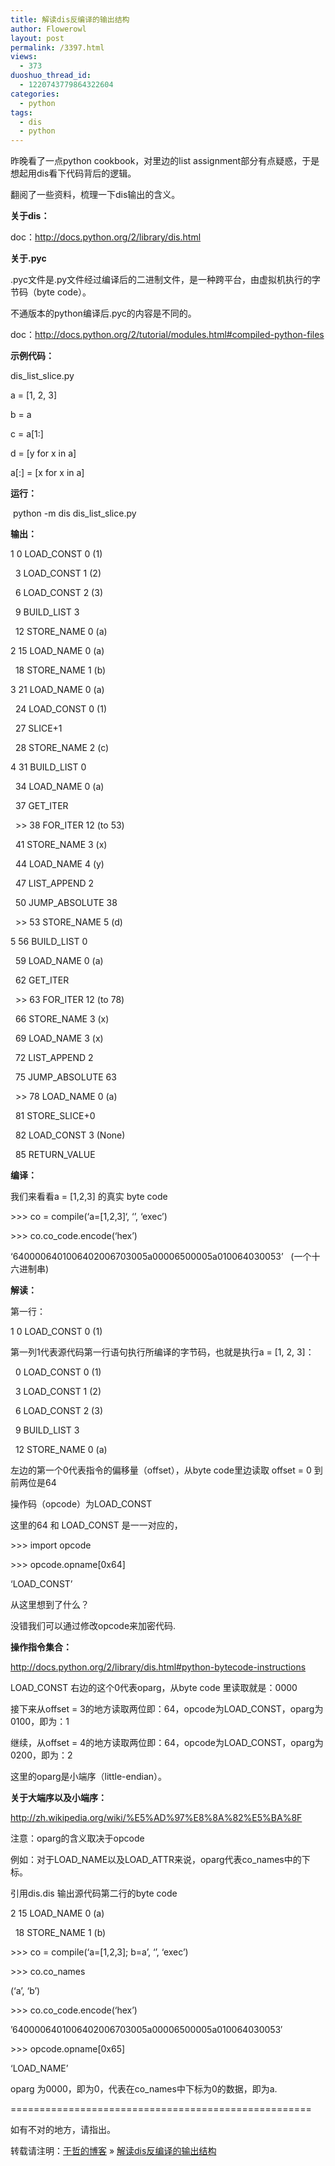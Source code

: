 ```yaml
---
title: 解读dis反编译的输出结构
author: Flowerowl
layout: post
permalink: /3397.html
views:
  - 373
duoshuo_thread_id:
  - 1220743779864322604
categories:
  - python
tags:
  - dis
  - python
---
```

<p class="p1">
  昨晚看了一点python cookbook，对里边的list assignment部分有点疑惑，于是想起用dis看下代码背后的逻辑。
</p>

<p class="p1">
  翻阅了一些资料，梳理一下dis输出的含义。
</p>

<p class="p1">
  <b>关于dis：</b>
</p>

<p class="p2">
  <span class="s1">doc：<a href="http://docs.python.org/2/library/dis.html">http://docs.python.org/2/library/dis.html</a></span>
</p>

<p class="p1">
  <b>关于.pyc</b>
</p>

<p class="p1">
  .pyc文件是.py文件经过编译后的二进制文件，是一种跨平台，由虚拟机执行的字节码（byte code）。
</p>

<p class="p1">
  不通版本的python编译后.pyc的内容是不同的。
</p>

<p class="p2">
  <span class="s1">doc：<a href="http://docs.python.org/2/tutorial/modules.html#compiled-python-files">http://docs.python.org/2/tutorial/modules.html#compiled-python-files</a></span>
</p>

<p class="p1">
  <b>示例代码：</b>
</p>

<p class="p1">
  dis_list_slice.py
</p>

<p class="p1">
  a = [1, 2, 3]
</p>

<p class="p1">
  b = a
</p>

<p class="p1">
  c = a[1:]
</p>

<p class="p1">
  d = [y for x in a]
</p>

<p class="p1">
  a[:] = [x for x in a]
</p>

<p class="p1">
  <b>运行：</b>
</p>

<p class="p1">
   python -m dis dis_list_slice.py
</p>

<p class="p1">
  <b>输出：</b>
</p>

<p class="p1">
  1 0 LOAD_CONST 0 (1)
</p>

<p class="p1">
    3 LOAD_CONST 1 (2)
</p>

<p class="p1">
    6 LOAD_CONST 2 (3)
</p>

<p class="p1">
    9 BUILD_LIST 3
</p>

<p class="p1">
    12 STORE_NAME 0 (a)
</p>

<p class="p1">
  2 15 LOAD_NAME 0 (a)
</p>

<p class="p1">
    18 STORE_NAME 1 (b)
</p>

<p class="p1">
  3 21 LOAD_NAME 0 (a)
</p>

<p class="p1">
    24 LOAD_CONST 0 (1)
</p>

<p class="p1">
    27 SLICE+1
</p>

<p class="p1">
    28 STORE_NAME 2 (c)
</p>

<p class="p1">
  4 31 BUILD_LIST 0
</p>

<p class="p1">
    34 LOAD_NAME 0 (a)
</p>

<p class="p1">
    37 GET_ITER
</p>

<p class="p1">
    >> 38 FOR_ITER 12 (to 53)
</p>

<p class="p1">
    41 STORE_NAME 3 (x)
</p>

<p class="p1">
    44 LOAD_NAME 4 (y)
</p>

<p class="p1">
    47 LIST_APPEND 2
</p>

<p class="p1">
    50 JUMP_ABSOLUTE 38
</p>

<p class="p1">
    >> 53 STORE_NAME 5 (d)
</p>

<p class="p1">
  5 56 BUILD_LIST 0
</p>

<p class="p1">
    59 LOAD_NAME 0 (a)
</p>

<p class="p1">
    62 GET_ITER
</p>

<p class="p1">
    >> 63 FOR_ITER 12 (to 78)
</p>

<p class="p1">
    66 STORE_NAME 3 (x)
</p>

<p class="p1">
    69 LOAD_NAME 3 (x)
</p>

<p class="p1">
    72 LIST_APPEND 2
</p>

<p class="p1">
    75 JUMP_ABSOLUTE 63
</p>

<p class="p1">
    >> 78 LOAD_NAME 0 (a)
</p>

<p class="p1">
    81 STORE_SLICE+0
</p>

<p class="p1">
    82 LOAD_CONST 3 (None)
</p>

<p class="p1">
    85 RETURN_VALUE
</p>

<p class="p1">
  <b>编译：</b>
</p>

<p class="p1">
  我们来看看a = [1,2,3] 的真实 byte code
</p>

<p class="p1">
  >>> co = compile(&#8216;a=[1,2,3]&#8216;, &#8216;<none>&#8217;, &#8216;exec&#8217;)
</p>

<p class="p1">
  >>> co.co_code.encode(&#8216;hex&#8217;)
</p>

<p class="p1">
  ‘6400006401006402006703005a00006500005a010064030053’   (一个十六进制串)
</p>

<p class="p1">
  <b>解读：</b>
</p>

<p class="p1">
  第一行：
</p>

<p class="p1">
  1 0 LOAD_CONST 0 (1)
</p>

<p class="p1">
  第一列1代表源代码第一行语句执行所编译的字节码，也就是执行a = [1, 2, 3]：
</p>

<p class="p1">
    0 LOAD_CONST 0 (1)
</p>

<p class="p1">
    3 LOAD_CONST 1 (2)
</p>

<p class="p1">
    6 LOAD_CONST 2 (3)
</p>

<p class="p1">
    9 BUILD_LIST 3
</p>

<p class="p1">
    12 STORE_NAME 0 (a)
</p>

<p class="p1">
  左边的第一个0代表指令的偏移量（offset），从byte code里边读取 offset = 0 到前两位是64
</p>

<p class="p1">
  操作码（opcode）为LOAD_CONST
</p>

<p class="p1">
  这里的64 和 LOAD_CONST 是一一对应的，
</p>

<p class="p1">
  >>> import opcode
</p>

<p class="p1">
  >>> opcode.opname[0x64]
</p>

<p class="p1">
  &#8216;LOAD_CONST&#8217;
</p>

<p class="p1">
  从这里想到了什么？
</p>

<p class="p1">
  没错我们可以通过修改opcode来加密代码.
</p>

<p class="p1">
  <b>操作指令集合：</b>
</p>

<p class="p2">
  <span class="s2"><a href="http://docs.python.org/2/library/dis.html#python-bytecode-instructions">http://docs.python.org/2/library/dis.html#python-bytecode-instructions</a></span>
</p>

<p class="p1">
  LOAD_CONST 右边的这个0代表oparg，从byte code 里读取就是：0000
</p>

<p class="p1">
  接下来从offset = 3的地方读取两位即：64，opcode为LOAD_CONST，oparg为0100，即为：1
</p>

<p class="p1">
  继续，从offset = 4的地方读取两位即：64，opcode为LOAD_CONST，oparg为0200，即为：2
</p>

<p class="p1">
  这里的oparg是小端序（little-endian）。
</p>

<p class="p1">
  <b>关于大端序以及小端序：</b>
</p>

<p class="p2">
  <span class="s2"><a href="http://zh.wikipedia.org/wiki/%E5%AD%97%E8%8A%82%E5%BA%8F">http://zh.wikipedia.org/wiki/%E5%AD%97%E8%8A%82%E5%BA%8F</a></span>
</p>

<p class="p1">
  注意：oparg的含义取决于opcode
</p>

<p class="p1">
  例如：对于LOAD_NAME以及LOAD_ATTR来说，oparg代表co_names中的下标。
</p>

<p class="p1">
  引用dis.dis 输出源代码第二行的byte code
</p>

<p class="p1">
  2 15 LOAD_NAME 0 (a)
</p>

<p class="p1">
    18 STORE_NAME 1 (b)
</p>

<p class="p1">
  >>> co = compile(&#8216;a=[1,2,3]; b=a&#8217;, &#8216;<none>&#8217;, &#8216;exec&#8217;)
</p>

<p class="p1">
  >>> co.co_names
</p>

<p class="p1">
  (&#8216;a&#8217;, &#8216;b&#8217;)
</p>

<p class="p1">
  >>> co.co_code.encode(‘hex&#8217;)
</p>

<p class="p1">
  &#8217;6400006401006402006703005a00006500005a010064030053&#8242;
</p>

<p class="p1">
  >>> opcode.opname[0x65]
</p>

<p class="p1">
  ‘LOAD_NAME&#8217;
</p>

<p class="p1">
  oparg 为0000，即为0，代表在co_names中下标为0的数据，即为a.
</p>

<p class="p1">
  ====================================================
</p>

<p class="p1">
  如有不对的地方，请指出。
</p>

转载请注明：[于哲的博客][1] &raquo; [解读dis反编译的输出结构][2]

 [1]: http://lazynight.me
 [2]: http://lazynight.me/3397.html